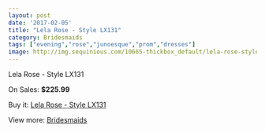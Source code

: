 ```yaml
---
layout: post
date: '2017-02-05'
title: "Lela Rose - Style LX131"
category: Bridesmaids
tags: ["evening","rose","junoesque","prom","dresses"]
image: http://img.sequinious.com/10665-thickbox_default/lela-rose-style-lx131.jpg
---
```

Lela Rose - Style LX131

On Sales: **$225.99**
<a href="https://www.sequinious.com/bridesmaids/4887-lela-rose-style-lx131.html"><amp-img layout="responsive" width="600" height="600" src="//img.sequinious.com/10665-thickbox_default/lela-rose-style-lx131.jpg" alt="Lela Rose - Style LX131 0" /></a>

Buy it: [Lela Rose - Style LX131](https://www.sequinious.com/bridesmaids/4887-lela-rose-style-lx131.html "Lela Rose - Style LX131")

View more: [Bridesmaids](https://www.sequinious.com/3-bridesmaids "Bridesmaids")